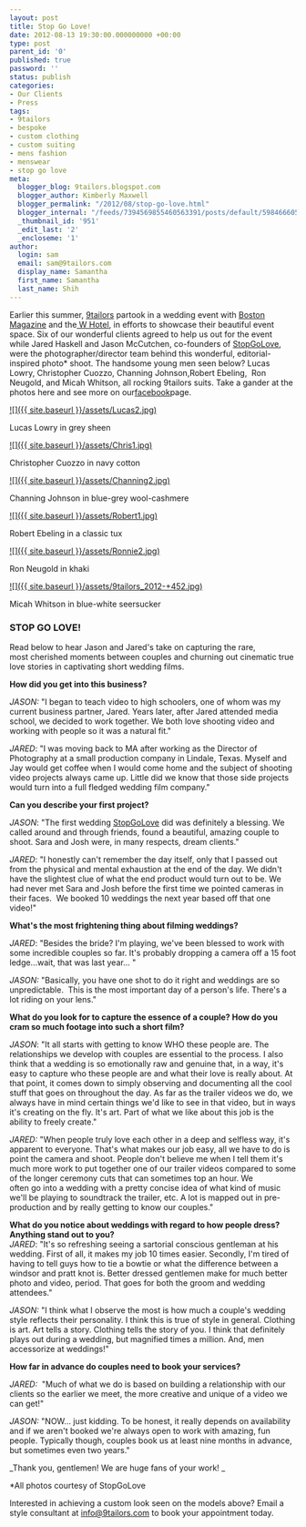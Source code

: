 ```yaml
---
layout: post
title: Stop Go Love!
date: 2012-08-13 19:30:00.000000000 +00:00
type: post
parent_id: '0'
published: true
password: ''
status: publish
categories:
- Our Clients
- Press
tags:
- 9tailors
- bespoke
- custom clothing
- custom suiting
- mens fashion
- menswear
- stop go love
meta:
  blogger_blog: 9tailors.blogspot.com
  blogger_author: Kimberly Maxwell
  blogger_permalink: "/2012/08/stop-go-love.html"
  blogger_internal: "/feeds/7394569855460563391/posts/default/5984666059788862127"
  _thumbnail_id: '951'
  _edit_last: '2'
  _encloseme: '1'
author:
  login: sam
  email: sam@9tailors.com
  display_name: Samantha
  first_name: Samantha
  last_name: Shih
---
```

Earlier this summer, [9tailors](http://www.9tailors.com/) partook in a wedding event with [Boston Magazine](http://www.bostonmagazine.com/index.html) and the[ W Hotel](http://deals.whotels.com/W-Boston-Hotel-1787/so.htm?PS=PS_aa_NorthBosChi_Bing_w_hotel_boston_Exact_031512_NAD_FM), in efforts to showcase their beautiful event space. Six of our wonderful clients agreed to help us out for the event while Jared Haskell and Jason McCutchen, co-founders of [StopGoLove](http://weddingfilms.stopgolove.net/), were the photographer/director team behind this wonderful, editorial-inspired photo* shoot. The handsome young men seen below? Lucas Lowry, Christopher Cuozzo, Channing Johnson,Robert Ebeling,  Ron Neugold, and Micah Whitson, all rocking 9tailors suits. Take a gander at the photos here and see more on our[facebook](https://www.facebook.com/9tailors)page.

[![]({{ site.baseurl }}/assets/Lucas2.jpg)](http://2.bp.blogspot.com/-h1iVxpdvhSs/UCvAenqsauI/AAAAAAAAAuI/vyNaHI3s59c/s1600/Lucas2.jpg)

Lucas Lowry in grey sheen

[![]({{ site.baseurl }}/assets/Chris1.jpg)](http://1.bp.blogspot.com/-jwXHRO5-454/UCvA8NGtEhI/AAAAAAAAAuo/sTeBGHaBHYE/s1600/Chris1.jpg)

Christopher Cuozzo in navy cotton

[![]({{ site.baseurl }}/assets/Channing2.jpg)](http://3.bp.blogspot.com/-M7y0IOcyQHM/UCvAubboqxI/AAAAAAAAAuY/z9wL-0YoTIA/s1600/Channing2.jpg)

Channing Johnson in blue-grey wool-cashmere

[![]({{ site.baseurl }}/assets/Robert1.jpg)](http://1.bp.blogspot.com/-swzHw_EAgJg/UCvBeemT0KI/AAAAAAAAAvM/XPHMd-LOtUQ/s1600/Robert1.jpg)

Robert Ebeling in a classic tux

[![]({{ site.baseurl }}/assets/Ronnie2.jpg)](http://1.bp.blogspot.com/-zp1i8NCHvv4/UCvB2AleqvI/AAAAAAAAAvo/13huULpyEfw/s1600/Ronnie2.jpg)

Ron Neugold in khaki

[![]({{ site.baseurl }}/assets/9tailors_2012-+452.jpg)](http://1.bp.blogspot.com/-0qE3oIfOvjQ/UCvCS_tej4I/AAAAAAAAAwU/Hx0aIDMRWnc/s1600/9tailors_2012-+452.jpg)

Micah Whitson in blue-white seersucker

### STOP GO LOVE!

Read below to hear Jason and Jared's take on capturing the rare, most cherished moments between couples and churning out cinematic true love stories in captivating short wedding films. 

  
**How did you get into this business?**

_JASON:_ "I began to teach video to high schoolers, one of whom was my current business partner, Jared. Years later, after Jared attended media school, we decided to work together. We both love shooting video and working with people so it was a natural fit."  
  
_JARED_: "I was moving back to MA after working as the Director of Photography at a small production company in Lindale, Texas. Myself and Jay would get coffee when I would come home and the subject of shooting video projects always came up. Little did we know that those side projects would turn into a full fledged wedding film company."

**Can you describe your first project?**

_JASON_: "The first wedding [StopGoLove](http://weddingfilms.stopgolove.net/) did was definitely a blessing. We called around and through friends, found a beautiful, amazing couple to shoot. Sara and Josh were, in many respects, dream clients."  
  
_JARED_: "I honestly can't remember the day itself, only that I passed out from the physical and mental exhaustion at the end of the day. We didn't have the slightest clue of what the end product would turn out to be. We had never met Sara and Josh before the first time we pointed cameras in their faces.  We booked 10 weddings the next year based off that one video!"

**What's the most frightening thing about filming weddings?**

_JARED_: "Besides the bride? I'm playing, we've been blessed to work with some incredible couples so far. It's probably dropping a camera off a 15 foot ledge...wait, that was last year... "  
  

_JASON:_ "Basically, you have one shot to do it right and weddings are so unpredictable.  This is the most important day of a person's life. There's a lot riding on your lens."

**What do you look for to capture the essence of a couple? How do you cram so much footage into such a short film?**

_JASON_: "It all starts with getting to know WHO these people are. The relationships we develop with couples are essential to the process. I also think that a wedding is so emotionally raw and genuine that, in a way, it's easy to capture who these people are and what their love is really about. At that point, it comes down to simply observing and documenting all the cool stuff that goes on throughout the day. As far as the trailer videos we do, we always have in mind certain things we'd like to see in that video, but in ways it's creating on the fly. It's art. Part of what we like about this job is the ability to freely create."  
  
_JARED:_ "When people truly love each other in a deep and selfless way, it's apparent to everyone. That's what makes our job easy, all we have to do is point the camera and shoot. People don't believe me when I tell them it's much more work to put together one of our trailer videos compared to some of the longer ceremony cuts that can sometimes top an hour. We often go into a wedding with a pretty concise idea of what kind of music we'll be playing to soundtrack the trailer, etc. A lot is mapped out in pre-production and by really getting to know our couples."

**What do you notice about weddings with regard to how people dress? Anything stand out to you?**  
_JARED_: "It's so refreshing seeing a sartorial conscious gentleman at his wedding. First of all, it makes my job 10 times easier. Secondly, I'm tired of having to tell guys how to tie a bowtie or what the difference between a windsor and pratt knot is. Better dressed gentlemen make for much better photo and video, period. That goes for both the groom and wedding attendees."

_JASON:_ "I think what I observe the most is how much a couple's wedding style reflects their personality. I think this is true of style in general. Clothing is art. Art tells a story. Clothing tells the story of you. I think that definitely plays out during a wedding, but magnified times a million. And, men accessorize at weddings!" 

**How far in advance do couples need to book your services?**  

_JARED:_  "Much of what we do is based on building a relationship with our clients so the earlier we meet, the more creative and unique of a video we can get!"

_JASON:_ "NOW… just kidding. To be honest, it really depends on availability and if we aren't booked we're always open to work with amazing, fun people. Typically though, couples book us at least nine months in advance, but sometimes even two years." 

  
_Thank you, gentlemen! We are huge fans of your work! _  
  
*All photos courtesy of StopGoLove  
  
Interested in achieving a custom look seen on the models above? Email a style consultant at [info@9tailors.com](mailto:info@9tailors.com) to book your appointment today.